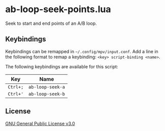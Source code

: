 # ab-loop-seek-points.lua

Seek to start and end points of an A/B loop.

## Keybindings

Keybindings can be remapped in `~/.config/mpv/input.conf`. Add a line in the following format to remap a keybinding: `<key> script-binding <name>`.

The following keybindings are available for this script:

| Key | Name |
| --- | --- |
| `Ctrl+;` | `ab-loop-seek-a` |
| `Ctrl+'` | `ab-loop-seek-b` |

## License

[GNU General Public License v3.0](LICENSE)
